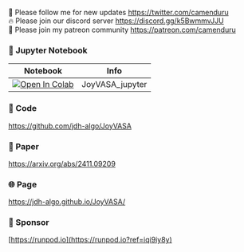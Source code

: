 🐣 Please follow me for new updates https://twitter.com/camenduru <br />
🔥 Please join our discord server https://discord.gg/k5BwmmvJJU <br />
🥳 Please join my patreon community https://patreon.com/camenduru <br />

### 🍊 Jupyter Notebook

| Notebook | Info
| --- | --- |
[![Open In Colab](https://colab.research.google.com/assets/colab-badge.svg)](https://colab.research.google.com/github/camenduru/JoyVASA-jupyter/blob/main/JoyVASA_jupyter.ipynb) | JoyVASA_jupyter

### 🧬 Code
https://github.com/jdh-algo/JoyVASA

### 📄 Paper
https://arxiv.org/abs/2411.09209

### 🌐 Page
https://jdh-algo.github.io/JoyVASA/

### 🏢 Sponsor
[https://runpod.io](https://runpod.io?ref=iqi9iy8y)
